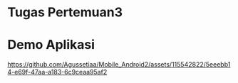 # Tugas Pertemuan3

# Demo Aplikasi

https://github.com/Agussetiaa/Mobile_Android2/assets/115542822/5eeebb14-e69f-47aa-a183-6c9ceaa95af2
